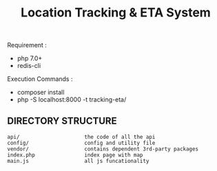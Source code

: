 <p align="center">
    <h1 align="center">Location Tracking & ETA System</h1>
    <br>
</p>

Requirement :
<ul>
    <li> php 7.0+
    <li> redis-cli
</ul>

Execution Commands :

<ul>
    <li> composer install
    <li> php -S localhost:8000 -t tracking-eta/
</ul>



DIRECTORY STRUCTURE
-------------------

```
api/                     the code of all the api
config/                  config and utility file
vendor/                  contains dependent 3rd-party packages
index.php                index page with map
main.js                  all js funcationality
```
